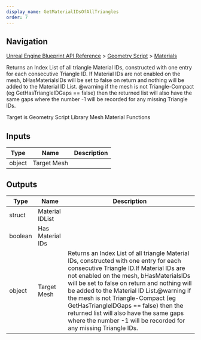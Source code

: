 ```yaml
---
display_name: GetMaterialIDsOfAllTriangles
order: 7
---
```

## Navigation

[Unreal Engine Blueprint API Reference](https://dev.epicgames.com/documentation/en-us/unreal-engine/BlueprintAPI) > [Geometry Script](https://dev.epicgames.com/documentation/en-us/unreal-engine/BlueprintAPI/GeometryScript) > [Materials](https://dev.epicgames.com/documentation/en-us/unreal-engine/BlueprintAPI/GeometryScript/Materials)

Returns an Index List of all triangle Material IDs, constructed with one entry for each consecutive Triangle ID.
If Material IDs are not enabled on the mesh, bHasMaterialsIDs will be set to false on return and nothing will be added to the Material ID List.
@warning if the mesh is not Triangle-Compact (eg GetHasTriangleIDGaps == false) then the returned list will also have the same gaps where the number -1 will be recorded for any missing Triangle IDs.

Target is Geometry Script Library Mesh Material Functions

## Inputs

| Type | Name | Description |
| --- | --- | --- |
| object | Target Mesh |  |

## Outputs

| Type | Name | Description |
| --- | --- | --- |
| struct | Material IDList |  |
| boolean | Has Material IDs |  |
| object | Target Mesh | Returns an Index List of all triangle Material IDs, constructed with one entry for each consecutive Triangle ID.If Material IDs are not enabled on the mesh, bHasMaterialsIDs will be set to false on return and nothing will be added to the Material ID List.@warning if the mesh is not Triangle-Compact (eg GetHasTriangleIDGaps == false) then the returned list will also have the same gaps where the number -1 will be recorded for any missing Triangle IDs. |
